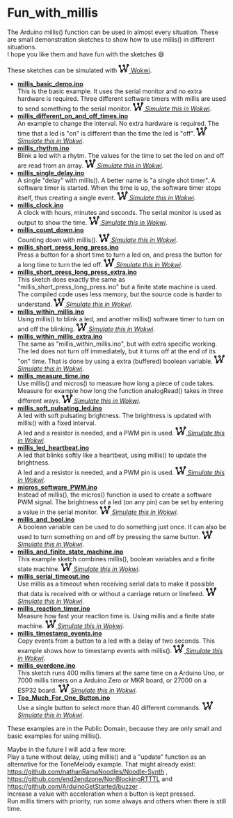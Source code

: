 # Fun_with_millis

The Arduino millis() function can be used in almost every situation.
These are small demonstration sketches to show how to use millis() in different situations.  
I hope you like them and have fun with the sketches :smile:

These sketches can be simulated with [<img src="Wokwi_logo.svg" alt="Wokwi" height="20"> Wokwi](https://wokwi.com/).

- **[millis_basic_demo.ino](millis_basic_demo.ino)**  
   This is the basic example. It uses the serial monitor and no extra hardware is required.
   Three different software timers with millis are used to send something to the serial monitor.
   [<img src="Wokwi_logo.svg" alt="Wokwi" height="20"> _Simulate this in Wokwi_](https://wokwi.com/arduino/projects/299332603637400077).
- **[millis_different_on_and_off_times.ino](millis_different_on_and_off_times.ino)**  
   An example to change the interval. No extra hardware is required. The time that a led
   is "on" is different than the time the led is "off".
   [<img src="Wokwi_logo.svg" alt="Wokwi" height="20"> _Simulate this in Wokwi_](https://wokwi.com/arduino/projects/299332867294495240).
- **[millis_rhythm.ino](millis_rhythm.ino)**  
   Blink a led with a rhytm. The values for the time to set the led on and off
   are read from an array.
   [<img src="Wokwi_logo.svg" alt="Wokwi" height="20"> _Simulate this in Wokwi_](https://wokwi.com/arduino/projects/299333036840845837).
- **[millis_single_delay.ino](millis_single_delay.ino)**  
   A single "delay" with millis(). A better name is "a single shot timer".
   A software timer is started. When the time is up, the
   software timer stops itself, thus creating a single event.
   [<img src="Wokwi_logo.svg" alt="Wokwi" height="20"> _Simulate this in Wokwi_](https://wokwi.com/arduino/projects/299333522927125002).
- **[millis_clock.ino](millis_clock.ino)**  
   A clock with hours, minutes and seconds. The serial monitor is used as output to show the time.
   [<img src="Wokwi_logo.svg" alt="Wokwi" height="20"> _Simulate this in Wokwi_](https://wokwi.com/arduino/projects/299333839432450568).
- **[millis_count_down.ino](millis_count_down.ino)**  
   Counting down with millis().
   [<img src="Wokwi_logo.svg" alt="Wokwi" height="20"> _Simulate this in Wokwi_](https://wokwi.com/arduino/projects/299333967232893450).
- **[millis_short_press_long_press.ino](millis_short_press_long_press.ino)**  
   Press a button for a short time to turn a led on, and press the button for a long time 
   to turn the led off.
   [<img src="Wokwi_logo.svg" alt="Wokwi" height="20"> _Simulate this in Wokwi_](https://wokwi.com/arduino/projects/299334344738079241).
- **[millis_short_press_long_press_extra.ino](millis_short_press_long_press_extra.ino)**  
   This sketch does exactly the same as "millis_short_press_long_press.ino" but a finite state machine
   is used. The compiled code uses less memory, but the source code is harder to understand.
   [<img src="Wokwi_logo.svg" alt="Wokwi" height="20"> _Simulate this in Wokwi_](https://wokwi.com/arduino/projects/299334624465650186).
- **[millis_within_millis.ino](millis_within_millis.ino)**  
   Using millis() to blink a led, and another millis() software timer to turn on and off 
   the blinking.
   [<img src="Wokwi_logo.svg" alt="Wokwi" height="20"> _Simulate this in Wokwi_](https://wokwi.com/arduino/projects/299334740949860873).
- **[millis_within_millis_extra.ino](millis_within_millis_extra.ino)**  
   The same as "millis_within_millis.ino", but with extra specific working.
   The led does not turn off immediately, but it turns off at the end of its "on" time.
   That is done by using a extra (buffered) boolean variable.
   [<img src="Wokwi_logo.svg" alt="Wokwi" height="20"> _Simulate this in Wokwi_](https://wokwi.com/arduino/projects/299334903709827592).
- **[millis_measure_time.ino](millis_measure_time.ino)**  
   Use millis() and micros() to measure how long a piece of code takes. Measure for
   example how long the function analogRead() takes in three different ways.
   [<img src="Wokwi_logo.svg" alt="Wokwi" height="20"> _Simulate this in Wokwi_](https://wokwi.com/arduino/projects/299335057012687368).
- **[millis_soft_pulsating_led.ino](millis_soft_pulsating_led.ino)**  
   A led with soft pulsating brightness. The brightness is updated with millis() with a fixed interval.  
   A led and a resistor is needed, and a PWM pin is used.
   [<img src="Wokwi_logo.svg" alt="Wokwi" height="20"> _Simulate this in Wokwi_](https://wokwi.com/arduino/projects/299335245194330637).
- **[millis_led_heartbeat.ino](millis_led_heartbeat.ino)**  
   A led that blinks softly like a heartbeat, using millis() to update the brightness.  
   A led and a resistor is needed, and a PWM pin is used.
   [<img src="Wokwi_logo.svg" alt="Wokwi" height="20"> _Simulate this in Wokwi_](https://wokwi.com/arduino/projects/299335475373539848).
- **[micros_software_PWM.ino](micros_software_PWM.ino)**  
   Instead of millis(), the micros() function is used to create a software PWM signal.
   The brightness of a led (on any pin) can be set by entering a value in the serial monitor.
   [<img src="Wokwi_logo.svg" alt="Wokwi" height="20"> _Simulate this in Wokwi_](https://wokwi.com/arduino/projects/299335627234607625).
- **[millis_and_bool.ino](millis_and_bool.ino)**  
   A boolean variable can be used to do something just once. It can also be used
   to turn something on and off by pressing the same button.
   [<img src="Wokwi_logo.svg" alt="Wokwi" height="20"> _Simulate this in Wokwi_](https://wokwi.com/arduino/projects/299403812759667209).
- **[millis_and_finite_state_machine.ino](millis_and_finite_state_machine.ino)**  
   This example sketch combines millis(), boolean variables and a finite state machine.
   [<img src="Wokwi_logo.svg" alt="Wokwi" height="20"> _Simulate this in Wokwi_](https://wokwi.com/arduino/projects/299404107986240008).
- **[millis_serial_timeout.ino](millis_serial_timeout.ino)**  
   Use millis as a timeout when receiving serial data to make it possible that data is received with 
   or without a carriage return or linefeed.
   [<img src="Wokwi_logo.svg" alt="Wokwi" height="20"> _Simulate this in Wokwi_](https://wokwi.com/arduino/projects/299404294615990792).
- **[millis_reaction_timer.ino](millis_reaction_timer.ino)**  
   Measure how fast your reaction time is. Using millis and a finite state machine.
   [<img src="Wokwi_logo.svg" alt="Wokwi" height="20"> _Simulate this in Wokwi_](https://wokwi.com/arduino/projects/299404519827046925).
- **[millis_timestamp_events.ino](millis_timestamp_events.ino)**  
   Copy events from a button to a led with a delay of two seconds. 
   This example shows how to timestamp events with millis().
   [<img src="Wokwi_logo.svg" alt="Wokwi" height="20"> _Simulate this in Wokwi_](https://wokwi.com/arduino/projects/299404945791123978).
- **[millis_overdone.ino](millis_overdone.ino)**  
   This sketch runs 400 millis timers at the same time on a Arduino Uno, or 7000 millis timers 
   on a Arduino Zero or MKR board, or 27000 on a ESP32 board.
   [<img src="Wokwi_logo.svg" alt="Wokwi" height="20"> _Simulate this in Wokwi_](https://wokwi.com/arduino/projects/299335909706301961).
- **[Too_Much_For_One_Button.ino](Too_Much_For_One_Button.ino)**  
   Use a single button to select more than 40 different commands.
   [<img src="Wokwi_logo.svg" alt="Wokwi" height="20"> _Simulate this in Wokwi_](https://wokwi.com/arduino/projects/299405944396186122).

These examples are in the Public Domain, because they are only small and basic examples for using millis().

Maybe in the future I will add a few more:  
Play a tune without delay, using millis() and a "update" function as an alternative for the ToneMelody example. That might already exist: https://github.com/nathanRamaNoodles/Noodle-Synth , https://github.com/end2endzone/NonBlockingRTTTL and https://github.com/ArduinoGetStarted/buzzer .  
Increase a value with acceleration when a button is kept pressed.  
Run millis timers with priority, run some always and others when there is still time.  
